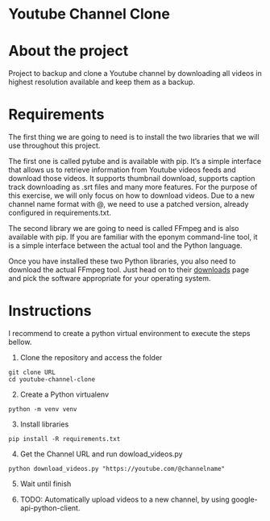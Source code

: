 Youtube Channel Clone
===


# About the project

Project to backup and clone a Youtube channel by downloading all videos in highest resolution available and keep them as a backup.


# Requirements

The first thing we are going to need is to install the two libraries that we will use throughout this project.

The first one is called pytube and is available with pip. It’s a simple interface that allows us to retrieve information from Youtube videos feeds and download those videos. It supports thumbnail download, supports caption track downloading as .srt files and many more features. For the purpose of this exercise, we will only focus on how to download videos. Due to a new channel name format with @, we need to use a patched version, already configured in requirements.txt.

The second library we are going to need is called FFmpeg and is also available with pip. If you are familiar with the eponym command-line tool, it is a simple interface between the actual tool and the Python language.

Once you have installed these two Python libraries, you also need to download the actual FFmpeg tool. Just head on to their [downloads](https://www.ffmpeg.org/download.html) page and pick the software appropriate for your operating system.


# Instructions

I recommend to create a python virtual environment to execute the steps bellow.

1. Clone the repository and access the folder

```
git clone URL
cd youtube-channel-clone
```

2. Create a Python virtualenv

```
python -m venv venv
```

3. Install libraries

```
pip install -R requirements.txt
```

4. Get the Channel URL and run dowload_videos.py

```
python download_videos.py "https://youtube.com/@channelname"
```

5. Wait until finish

6. TODO: Automatically upload videos to a new channel, by using google-api-python-client.
